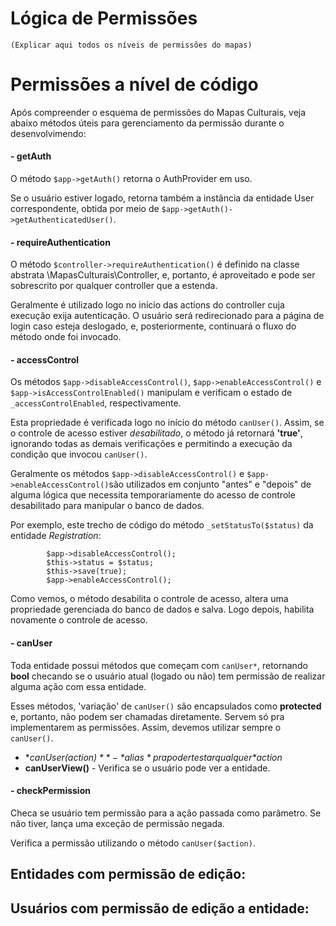 # Lógica de Permissões
    (Explicar aqui todos os níveis de permissões do mapas)
# Permissões a nível de código

Após compreender o esquema de permissões do Mapas Culturais, veja abaixo métodos úteis para gerenciamento da permissão durante o desenvolvimendo:

#### - getAuth
O método `$app->getAuth()` retorna o AuthProvider em uso.

Se o usuário estiver logado, retorna também a instância da entidade User correspondente, obtida por meio de `$app->getAuth()->getAuthenticatedUser()`.
#### - requireAuthentication
O método `$controller->requireAuthentication()` é definido na classe abstrata \MapasCulturais\Controller, e, portanto,
é aproveitado e pode ser sobrescrito por qualquer controller que a estenda.

Geralmente é utilizado logo no início das actions do controller cuja execução exija autenticação.
O usuário será redirecionado para a página de login caso esteja deslogado, e, posteriormente, continuará o fluxo do método onde foi invocado.

#### - accessControl
Os métodos `$app->disableAccessControl()`, `$app->enableAccessControl()` e `$app->isAccessControlEnabled()` manipulam e verificam o estado
de `_accessControlEnabled`, respectivamente.

Esta propriedade é verificada logo no início do método `canUser()`. 
Assim, se o controle de acesso estiver *desabilitado*, o método já retornará **'true'**, ignorando todas as demais verificações e permitindo a execução da condição que invocou `canUser()`.
 

Geralmente os métodos `$app->disableAccessControl()` e `$app->enableAccessControl()`são utilizados em conjunto
"antes" e "depois" de alguma lógica que necessita temporariamente do acesso de controle desabilitado para manipular o banco de dados.

Por exemplo, este trecho de código do método `_setStatusTo($status)` da entidade *Registration*:

            $app->disableAccessControl();
            $this->status = $status;
            $this->save(true);
            $app->enableAccessControl();

Como vemos, o método desabilita o controle de acesso, altera uma propriedade gerenciada do banco de dados e salva. Logo depois, habilita novamente o controle de acesso.

#### - canUser
Toda entidade possui métodos que começam com `canUser*`, retornando **bool** checando se o usuário atual (logado ou não) tem permissão de realizar alguma ação com essa entidade.

Esses métodos, 'variação' de `canUser()` são encapsulados como **protected** e, portanto, não podem ser chamadas diretamente. 
Servem só pra implementarem as permissões. Assim, devemos utilizar sempre o `canUser()`.

 - **canUser($action)** - *alias* pra poder testar qualquer *$action*
 - **canUserView()** - Verifica se o usuário pode ver a entidade.

#### - checkPermission
Checa se usuário tem permissão para a ação passada como parâmetro. Se não tiver, lança uma exceção de permissão negada.

Verifica a permissão utilizando o método `canUser($action)`.
 
## Entidades com permissão de edição:

## Usuários com permissão de edição a entidade: